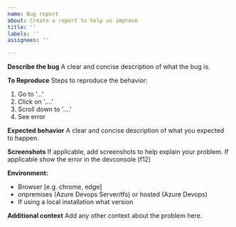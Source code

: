 ```yaml
---
name: Bug report
about: Create a report to help us improve
title: ''
labels: ''
assignees: ''

---
```


**Describe the bug**
A clear and concise description of what the bug is.

**To Reproduce**
Steps to reproduce the behavior:
1. Go to '...'
2. Click on '....'
3. Scroll down to '....'
4. See error

**Expected behavior**
A clear and concise description of what you expected to happen.

**Screenshots**
If applicable, add screenshots to help explain your problem.
If applicable show the error in the devconsole (f12)

**Environment:**
 - Browser [e.g. chrome, edge]
 - onpremises (Azure Devops Server/tfs) or hosted (Azure Devops)
 - If using a local installation what version

**Additional context**
Add any other context about the problem here.
